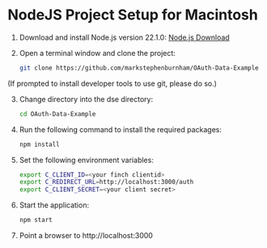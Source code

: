 # NodeJS Project Setup for Macintosh

1. Download and install Node.js version 22.1.0: [Node.js Download](https://nodejs.org/en/download)

2. Open a terminal window and clone the project:
   ```bash
   git clone https://github.com/markstephenburnham/OAuth-Data-Example
(If prompted to install developer tools to use git, please do so.)

3. Change directory into the dse directory:

   ```bash
   cd OAuth-Data-Example

4. Run the following command to install the required packages:

   ```bash
   npm install

5. Set the following environment variables:

   ```bash
   export C_CLIENT_ID=<your finch clientid>
   export C_REDIRECT_URL=http://localhost:3000/auth
   export C_CLIENT_SECRET=<your client secret>

6. Start the application:

   ```bash
   npm start

7. Point a browser to http://localhost:3000








